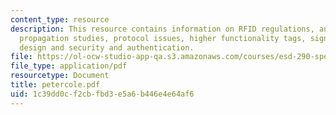 ```yaml
---
content_type: resource
description: This resource contains information on RFID regulations, antenna issues,
  propagation studies, protocol issues, higher functionality tags, signalling waveform
  design and security and authentication.
file: https://ol-ocw-studio-app-qa.s3.amazonaws.com/courses/esd-290-special-topics-in-supply-chain-management-spring-2005/1c39dd0cf2cbfbd3e5a6b446e4e64af6_petercole.pdf
file_type: application/pdf
resourcetype: Document
title: petercole.pdf
uid: 1c39dd0c-f2cb-fbd3-e5a6-b446e4e64af6
---
```

